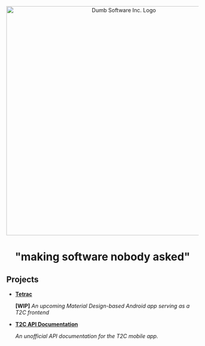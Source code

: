 <p align="center">
  <a href="https://github.com/dumb-software">
    <img alt="Dumb Software Inc. Logo" src="/badge_icon.png" width="600px">
  </a>
</p>

<h1 align="center">
  "making software nobody asked"
</h1>

## Projects

* [**Tetrac**](https://github.com/dumb-software/Tetrac)
  
  **[WIP]** *An upcoming Material Design-based Android app serving as a T2C frontend*

* [**T2C API Documentation**](https://github.com/dumb-software/T2C-API-Documentation)

  *An unofficial API documentation for the T2C mobile app.*
